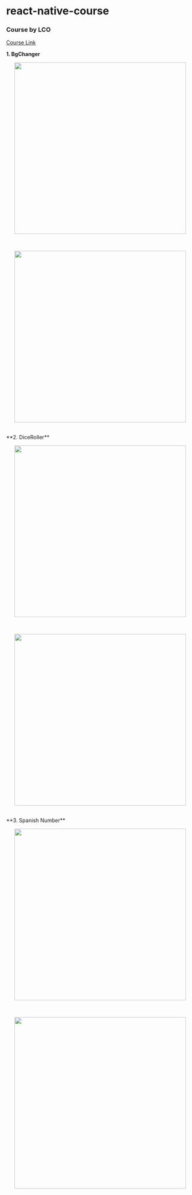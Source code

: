 # react-native-course
### Course by LCO
[Course Link](https://courses.learncodeonline.in/learn/home/Complete-React-Native-Mobile-App-developer)

**1. BgChanger**
<br>
<p align="center">
  <img width="460"  src="./images/bgChanger1.png">
</p>
<br>
<p align="center">
  <img width="460"  src="./images/bgChanger1.png">
</p>

<br>
**2. DiceRoller**
<br>
<p align="center">
  <img width="460"  src="./images/diceRoller1.png">
</p>
<br>
<p align="center">
  <img width="460"  src="./images/diceRoller1.png">
</p>


<br>
**3. Spanish Number**
<br>
<p align="center">
  <img width="460"  src="./images/spanishNumber1.png">
</p>
<br>
<p align="center">
  <img width="460"  src="./images/spanishNumber2.png">
</p>
<br>